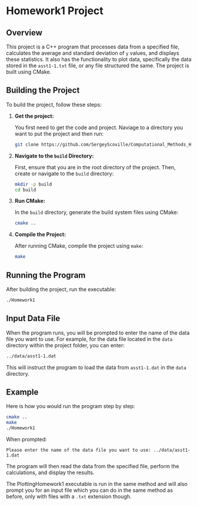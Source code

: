 # Homework1 Project

## Overview

This project is a C++ program that processes data from a specified file, calculates the average and standard deviation of `y` values, and displays these statistics. It also has the functionality to plot data, specifically the data stored in the `asst1-1.txt` file, or any file structured the same. The project is built using CMake.

## Building the Project

To build the project, follow these steps:

1. **Get the project:**

   You first need to get the code and project. Naviage to a directory you want to put the project and then run:

   ```bash
   git clone https://github.com/SergeyScoville/Computational_Methods_Homework1.git

2. **Navigate to the `build` Directory:**

   First, ensure that you are in the root directory of the project. Then, create or navigate to the `build` directory:

   ```bash
   mkdir -p build
   cd build

3. **Run CMake:**

   In the `build` directory, generate the build system files using CMake:

   ```bash
   cmake ..

4. **Compile the Project:**

   After running CMake, compile the project using `make`:

   ```bash
   make

## Running the Program

After building the project, run the executable:

```bash
./Homework1
```

## Input Data File

When the program runs, you will be prompted to enter the name of the data file you want to use. For example, for the data file located in the `data` directory within the project folder, you can enter:

```bash
../data/asst1-1.dat
```

This will instruct the program to load the data from `asst1-1.dat` in the `data` directory.

## Example

Here is how you would run the program step by step:

```bash
cmake ..
make
./Homework1
```
When prompted:
```plaintext
Please enter the name of the data file you want to use: ../data/asst1-1.dat
```
The program will then read the data from the specified file, perform the calculations, and display the results.

The PlottingHomework1 executable is run in the same method and will also prompt you for an input file which you can do in the same method as before, only with files with a `.txt` extension though.

